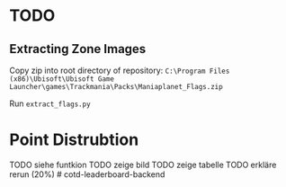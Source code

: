 # TODO

## Extracting Zone Images

Copy zip into root directory of repository:
`C:\Program Files (x86)\Ubisoft\Ubisoft Game Launcher\games\Trackmania\Packs\Maniaplanet_Flags.zip`

Run `extract_flags.py`

# Point Distrubtion

TODO siehe funtkion
TODO zeige bild
TODO zeige tabelle
TODO erkläre rerun (20%)
#   c o t d - l e a d e r b o a r d - b a c k e n d  
 